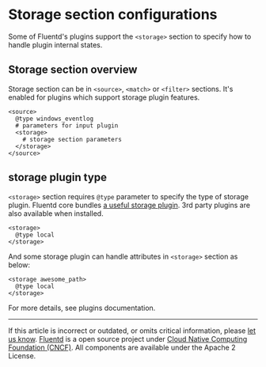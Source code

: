 # Storage section configurations

Some of Fluentd's plugins support the `<storage>` section to specify how
to handle plugin internal states.


## Storage section overview

Storage section can be in `<source>`, `<match>` or `<filter>` sections.
It's enabled for plugins which support storage plugin features.

```
<source>
  @type windows_eventlog
  # parameters for input plugin
  <storage>
    # storage section parameters
  </storage>
</source>
```


## storage plugin type

`<storage>` section requires `@type` parameter to specify the type of
storage plugin. Fluentd core bundles [a useful storage plugin](/plugins/storage/README.md). 3rd party plugins are also available
when installed.

```
<storage>
  @type local
</storage>
```

And some storage plugin can handle attributes in `<storage>` section as
below:

```
<storage awesome_path>
  @type local
</storage>
```

For more details, see plugins documentation.


------------------------------------------------------------------------

If this article is incorrect or outdated, or omits critical information, please [let us know](https://github.com/fluent/fluentd-docs/issues?state=open).
[Fluentd](http://www.fluentd.org/) is a open source project under [Cloud Native Computing Foundation (CNCF)](https://cncf.io/). All components are available under the Apache 2 License.
